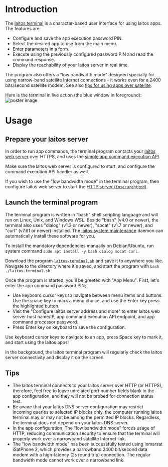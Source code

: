 # Introduction

The
[laitos terminal](https://github.com/HouzuoGuo/laitos/blob/master/laitos-terminal.sh)
is a character-based user interface for using laitos apps. The features are:

-   Configure and save the app execution password PIN.
-   Select the desired app to use from the main menu.
-   Enter parameters in a form.
-   Execute using the previously configured password PIN and read the command
    response.
-   Display the reachability of your laitos server in real time.

The program also offers a "low bandwidth mode" designed specially for using
narrow-band satellite Internet connections - it works even for a 2400
bits/second satellite modem. See also
[tips for using apps over satellite](https://github.com/HouzuoGuo/laitos/wiki/Tips-for-using-apps-over-satellite).

Here is the terminal in live action (the blue window in foreground):
<img src="https://raw.githubusercontent.com/HouzuoGuo/laitos/master/doc/cosmetic/20200825-poster.png" alt="poster image" />

# Usage

## Prepare your laitos server

In order to run app commands, the terminal program contacts your
[laitos web server](https://github.com/HouzuoGuo/laitos/wiki/%5BDaemon%5D-web-server)
over HTTPS, and uses the
[simple app command execution API](https://github.com/HouzuoGuo/laitos/wiki/%5BWeb-service%5D-simple-app-command-execution-API).

Make sure the laitos web server is configured to start, and configure the
command execution API handler as well.

If you wish to use the "low bandwidth mode" in the terminal program, then
configure laitos web server to start the
[HTTP server (`insecurehttpd`)](https://github.com/HouzuoGuo/laitos/wiki/%5BDaemon%5D-web-server#run).

## Launch the terminal program

The terminal program is written in "bash" shell scripting language and will run
on Linux, Unix, and Windows WSL. Beside "bash" (v4.0 or newer), the terminal
also uses "dialog" (v1.3 or newer), "socat" (v1.7 or newer), and "curl" (v7.61
or newer) installed. The
[laitos system maintenance](https://github.com/HouzuoGuo/laitos/wiki/%5BDaemon%5D-system-maintenance)
daemon can automatically install these software for you.

To install the mandatory dependencies manually on Debian/Ubuntu, run system
command `sudo apt install -y bash dialog socat curl`.

Download the program
[`laitos-terminal.sh`](https://raw.githubusercontent.com/HouzuoGuo/laitos/master/laitos-terminal.sh)
and save it to anywhere you like. Navigate to the directory where it's saved,
and start the program with `bash ./laitos-terminal.sh`

Once the program is started, you'll be greeted with "App Menu". First, let's
enter the app command password PIN;

-   Use keyboard cursor keys to navigate between menu items and buttons. Use the
    space key to mark a menu choice, and use the Enter key press the highlighted
    button.
-   Visit the "Configure laitos server address and more" to enter laitos web
    server host name/IP, app command execution API endpoint, and app command
    processor password.
-   Press Enter key on keyboard to save the configuration.

Use keyboard cursor keys to navigate to an app, press Space key to mark it, and
start using the laitos apps!

In the background, the laitos terminal program will regularly check the laitos
server connectivity and display it on the screen.

## Tips

-   The laitos terminal connects to your laitos server over HTTP (or HTTPS),
    therefore, feel free to leave unrelated port number fields blank in the app
    configuration, and they will not be probed for connection status test.
-   Be aware that your laitos DNS server configuration may restrict incoming
    queries to selected IP blocks only, the computer running laitos terminal may
    or may not be among the permitted IP blocks. Regardless, the terminal does
    not depend on your laitos DNS server.
-   In the app configuration, The "low bandwidth mode" forces usage of HTTP,
    reducing communication security to ensure that the terminal will properly
    work over a narrowband satellite Internet link.
-   The "low bandwidth mode" has been successfully tested using Inmarsat
    iSatPhone 2, which provides a narrowband 2400 bit/second data modem with a
    high-latency (2s round trip) connection. The regular bandwidth mode cannot
    work over a narrowband link.

